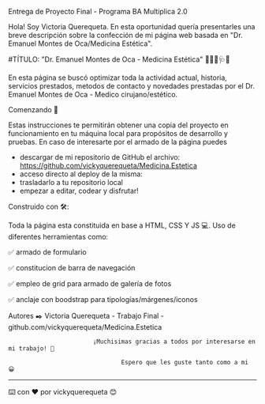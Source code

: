Entrega de Proyecto Final - Programa BA Multiplica 2.0

Hola! Soy Victoria Querequeta. 
  En esta oportunidad quería presentarles una breve descripción sobre la confección de mi página web basada en "Dr. Emanuel Montes de       Oca/Medicina Estética". 

#TÍTULO: "Dr. Emanuel Montes de Oca - Medicina Estética" 👨‍⚕️💉🩺💊

En esta página se buscó optimizar toda la actividad actual, historia, servicios prestados, metodos de contacto y novedades prestadas por el Dr. Emanuel Montes de Oca - Medico cirujano/estético.

Comenzando 🚀

Estas instrucciones te permitirán obtener una copia del proyecto en funcionamiento en tu máquina local para propósitos de desarrollo y pruebas. En caso de interesarte por el armado de la página puedes
  - descargar de mi repositorio de GitHub el archivo: https://github.com/vickyquerequeta/Medicina.Estetica
  - acceso directo al deploy de la misma: 
  - trasladarlo a tu repositorio local
  - empezar a editar, codear y disfrutar!

Construido con 🛠️:

Toda la página esta constituida en base a HTML, CSS Y JS 💻. Uso de diferentes herramientas como:

  ✅ armado de formulario 
  
  ✅ constitucion de barra de navegación 
  
  ✅ empleo de grid para armado de galería de fotos
  
  ✅ anclaje con boodstrap para tipologías/márgenes/iconos 

Autores ✒️
Victoria Querequeta - Trabajo Final - github.com/vickyquerequeta/Medicina.Estetica


                            ¡Muchisimas gracias a todos por interesarse en mi trabajo! 🎁 

                                    Espero que les guste tanto como a mi 😀

-------------------------------------------------------------------------------------------------------------------------
⌨️ con ❤️ por vickyquerequeta 😊
